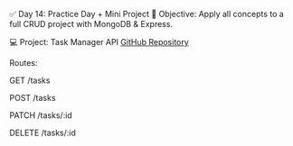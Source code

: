 ✅ Day 14: Practice Day + Mini Project
🎯 Objective:
Apply all concepts to a full CRUD project with MongoDB & Express.

💻 Project: Task Manager API
[GitHub Repository](https://github.com/NO-Alim/task-manager-api.git)

Routes:

GET /tasks

POST /tasks

PATCH /tasks/:id

DELETE /tasks/:id